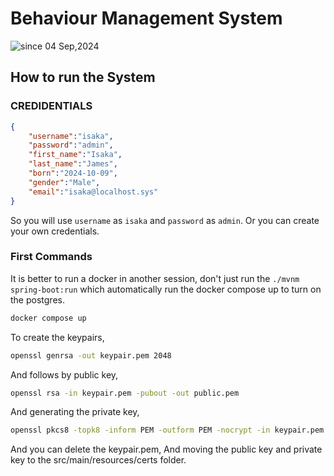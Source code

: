 # Behaviour Management System

<p>
  <img src="https://komarev.com/ghpvc/?username=isaka-b&label=B%20System&color=0e75b6&style=flat" alt="since 04 Sep,2024" />
</p>

## How to run the System
### CREDIDENTIALS

```json
{
    "username":"isaka",
    "password":"admin",
    "first_name":"Isaka",
    "last_name":"James",
    "born":"2024-10-09",
    "gender":"Male",
    "email":"isaka@localhost.sys"
}
```
So you will use `username` as `isaka` and `password` as `admin`. Or you can create your own credentials.

### First Commands

It is better to run a docker in another session, don't just run the `./mvnm spring-boot:run` which automatically run the docker compose up to turn on the postgres.

```bash
docker compose up
```

To create the keypairs,

```bash
openssl genrsa -out keypair.pem 2048
```

And follows by public key,

```bash
openssl rsa -in keypair.pem -pubout -out public.pem
```

And generating the private key,

```bash
openssl pkcs8 -topk8 -inform PEM -outform PEM -nocrypt -in keypair.pem -out private.pem 
```

And you can delete the keypair.pem, And moving the public key and private key to the src/main/resources/certs folder.